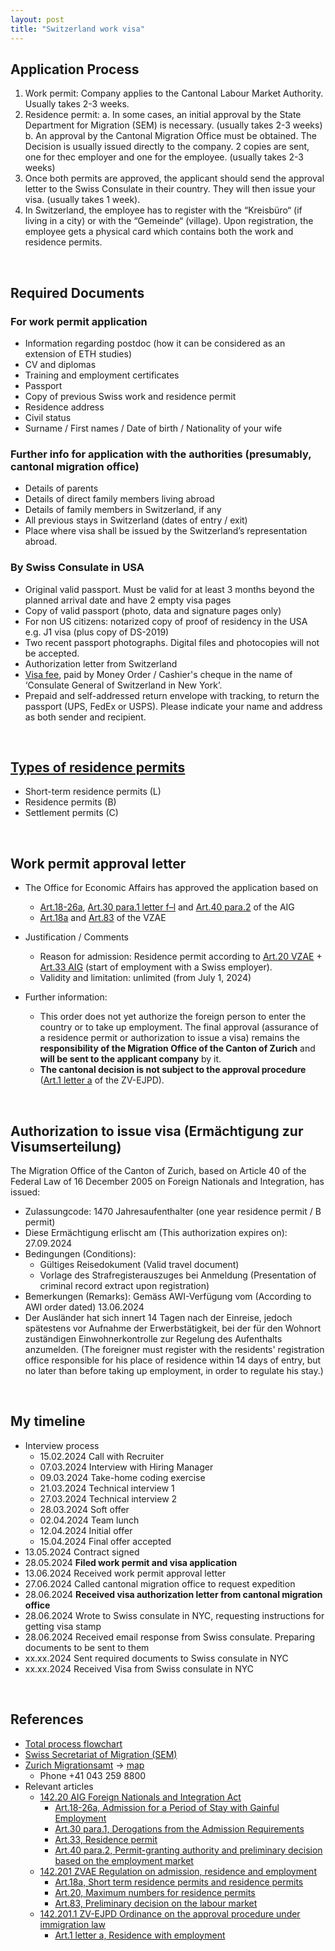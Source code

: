 ```yaml
---
layout: post
title: "Switzerland work visa"
---
```


## Application Process

 1. Work permit: Company applies to the Cantonal Labour Market Authority. Usually takes 2-3 weeks.
 2. Residence permit:
   a. In some cases, an initial approval by the State Department for Migration (SEM) is necessary. (usually takes 2-3 weeks)
   b. An approval by the Cantonal Migration Office must be obtained. The Decision is usually issued directly to the company. 2 copies are sent, one for thec employer and one for the employee. (usually takes 2-3 weeks)
 3. Once both permits are approved, the applicant should send the approval letter to the Swiss Consulate in their country. They will then issue your visa. (usually takes 1 week).
 4. In Switzerland, the employee has to register with the “Kreisbüro“ (if living in a city) or with the “Gemeinde“ (village). Upon registration, the employee gets a physical card which contains both the work and residence permits.

<br>

## Required Documents

### For work permit application
 - Information regarding postdoc (how it can be considered as an extension of ETH studies)
 - CV and diplomas
 - Training and employment certificates
 - Passport
 - Copy of previous Swiss work and residence permit
 - Residence address
 - Civil status
 - Surname / First names / Date of birth / Nationality of your wife
 
### Further info for application with the authorities (presumably, cantonal migration office)
 - Details of parents
 - Details of direct family members living abroad
 - Details of family members in Switzerland, if any
 - All previous stays in Switzerland (dates of entry / exit)
 - Place where visa shall be issued by the Switzerland’s representation abroad.  

### By Swiss Consulate in USA
 - Original valid passport. Must be valid for at least 3 months beyond the planned arrival date and have 2 empty visa pages
 - Copy of valid passport (photo, data and signature pages only)
 - For non US citizens: notarized copy of proof of residency in the USA e.g. J1 visa (plus copy of DS-2019)
 - Two recent passport photographs. Digital files and photocopies will not be accepted.
 - Authorization letter from Switzerland
 - [Visa fee](https://www.fdfa.admin.ch/countries/usa/en/home/visa/entry-ch/more-90-days/fees-national.html), paid by Money Order / Cashier's cheque in the name of ‘Consulate General of Switzerland in New York’.
 - Prepaid and self-addressed return envelope with tracking, to return the passport (UPS, FedEx or USPS). Please indicate your name and address as both sender and recipient.

<br>

## [Types of residence permits](https://www.sem.admin.ch/sem/en/home/themen/aufenthalt/biometr_auslaenderausweis.html)

 - Short-term residence permits (L)
 - Residence permits (B)
 - Settlement permits (C)

<br>

## Work permit approval letter

 - The Office for Economic Affairs has approved the application based on
   - [Art.18-26a](https://www.fedlex.admin.ch/eli/cc/2007/758/en#chap_5/sec_1), [Art.30 para.1 letter f–l](https://www.fedlex.admin.ch/eli/cc/2007/758/en#chap_5/sec_3) and [Art.40 para.2](https://www.fedlex.admin.ch/eli/cc/2007/758/en#art_40) of the AIG
   - [Art.18a](https://www.fedlex.admin.ch/eli/cc/2007/759/de#art_18_a) and [Art.83](https://www.fedlex.admin.ch/eli/cc/2007/759/de#art_83) of the VZAE
 
 - Justification / Comments
    - Reason for admission: Residence permit according to [Art.20 VZAE](https://www.fedlex.admin.ch/eli/cc/2007/759/de#art_20) + [Art.33 AIG](https://www.fedlex.admin.ch/eli/cc/2007/758/en#art_33) (start of employment with a Swiss employer).
    - Validity and limitation: unlimited (from July 1, 2024)

 - Further information:
    - This order does not yet authorize the foreign person to enter the country or to take up employment.
      The final approval (assurance of a residence permit or authorization to issue a visa) remains the **responsibility of the Migration Office of the Canton of Zurich** and **will be sent to the applicant company** by it.
    - **The cantonal decision is not subject to the approval procedure** ([Art.1 letter a](https://www.fedlex.admin.ch/eli/cc/2015/518/de#art_1) of the ZV-EJPD).

<br>

## Authorization to issue visa (Ermächtigung zur Visumserteilung)

The Migration Office of the Canton of Zurich, based on Article 40 of the Federal Law of 16 December 2005 on Foreign Nationals and Integration, has issued:
  - Zulassungcode: 1470 Jahresaufenthalter (one year residence permit / B permit)
  - Diese Ermächtigung erlischt am (This authorization expires on): 27.09.2024
  - Bedingungen (Conditions):
    - Gültiges Reisedokument (Valid travel document)
    - Vorlage des Strafregisterauszuges bei Anmeldung (Presentation of criminal record extract upon registration)
  - Bemerkungen (Remarks): Gemäss AWI-Verfügung vom (According to AWI order dated) 13.06.2024
  - Der Ausländer hat sich innert 14 Tagen nach der Einreise, jedoch spätestens vor Aufnahme der Erwerbstätigkeit, bei der für den Wohnort zuständigen Einwohnerkontrolle zur Regelung des Aufenthalts anzumelden. (The foreigner must register with the residents' registration office responsible for his place of residence within 14 days of entry, but no later than before taking up employment, in order to regulate his stay.)

<br>

## My timeline
 - Interview process
    - 15.02.2024 Call with Recruiter
    - 07.03.2024 Interview with Hiring Manager
    - 09.03.2024 Take-home coding exercise
    - 21.03.2024 Technical interview 1
    - 27.03.2024 Technical interview 2
    - 28.03.2024 Soft offer
    - 02.04.2024 Team lunch
    - 12.04.2024 Initial offer
    - 15.04.2024 Final offer accepted
 - 13.05.2024 Contract signed
 - 28.05.2024 **Filed work permit and visa application**
 - 13.06.2024 Received work permit approval letter
 - 27.06.2024 Called cantonal migration office to request expedition
 - 28.06.2024 **Received visa authorization letter from cantonal migration office**
 - 28.06.2024 Wrote to Swiss consulate in NYC, requesting instructions for getting visa stamp
 - 28.06.2024 Received email response from Swiss consulate. Preparing documents to be sent to them
 - xx.xx.2024 Sent required documents to Swiss consulate in NYC
 - xx.xx.2024 Received Visa from Swiss consulate in NYC

<br>

## References
 - [Total process flowchart](https://www.sem.admin.ch/sem/en/home/themen/arbeit/nicht-eu_efta-angehoerige/verfahrensablauf/_jcr_content/par/enhancedmulticolumn/items/0/column/image/image.imagespooler.jpg/1608625059552/1024.2000/verfahrensablauf-ueber4mte-e.png)
 - [Swiss Secretariat of Migration (SEM)](https://www.sem.admin.ch/sem/en/home/themen/arbeit/nicht-eu_efta-angehoerige/verfahrensablauf.html)
 - [Zurich Migrationsamt](https://www.zh.ch/de/sicherheitsdirektion/migrationsamt.html) $\rightarrow$ [map](https://maps.app.goo.gl/sHgzbaQMjmpf3kZS9)
   - Phone +41 043 259 8800
 - Relevant articles
   - [142.20 AIG Foreign Nationals and Integration Act](https://www.fedlex.admin.ch/eli/cc/2007/758/en)
      - [Art.18-26a, Admission for a Period of Stay with Gainful Employment](https://www.fedlex.admin.ch/eli/cc/2007/758/en#chap_5/sec_1)
      - [Art.30 para.1, Derogations from the Admission Requirements](https://www.fedlex.admin.ch/eli/cc/2007/758/en#chap_5/sec_1)
      - [Art.33, Residence permit](https://www.fedlex.admin.ch/eli/cc/2007/758/en#art_33)
      - [Art.40 para.2, Permit-granting authority and preliminary decision based on the employment market](https://www.fedlex.admin.ch/eli/cc/2007/758/en#art_40)
   - [142.201 ZVAE Regulation on admission, residence and employment](https://www.fedlex.admin.ch/eli/cc/2007/759/de)
      - [Art.18a, Short term residence permits and residence permits](https://www.fedlex.admin.ch/eli/cc/2007/759/de#art_18_a)
      - [Art.20, Maximum numbers for residence permits](https://www.fedlex.admin.ch/eli/cc/2007/759/de#art_20)
      - [Art.83, Preliminary decision on the labour market](https://www.fedlex.admin.ch/eli/cc/2007/759/de#art_83)
   - [142.201.1 ZV-EJPD Ordinance on the approval procedure under immigration law](https://www.fedlex.admin.ch/eli/cc/2015/518/de)
      - [Art.1 letter a, Residence with employment](https://www.fedlex.admin.ch/eli/cc/2015/518/de#art_1)

